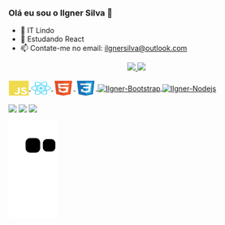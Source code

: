 ### Olá eu sou o Ilgner Silva 👋

- 🔭 IT Lindo
- 🌱 Estudando React
- 📫 Contate-me no email: ilgnersilva@outlook.com

<div align="center">
  <a href="https://github.com/IlgnerSilva">
  <img height="180em" src="https://github-readme-stats.vercel.app/api?username=IlgnerSilva&show_icons=true&theme=tokyonight&include_all_commits=true&count_private=true"/>
  <img height="180em" src="https://github-readme-stats.vercel.app/api/top-langs/?username=IlgnerSilva&layout=compact&langs_count=7&theme=tokyonight"/>
</div>
  <div style="display: inline_block"><br>
  <img align="center" alt="Ilgner-Js" height="30" width="40" src="https://raw.githubusercontent.com/devicons/devicon/master/icons/javascript/javascript-plain.svg">
  <img align="center" alt="Ilgner-React" height="30" width="40" src="https://raw.githubusercontent.com/devicons/devicon/master/icons/react/react-original.svg">
  <img align="center" alt="Ilgner-HTML" height="30" width="40" src="https://raw.githubusercontent.com/devicons/devicon/master/icons/html5/html5-original.svg">
  <img align="center" alt="Ilgner-CSS" height="30" width="40" src="https://raw.githubusercontent.com/devicons/devicon/master/icons/css3/css3-original.svg">
  <img align="center" alt="Ilgner-Bootstrap" height="30" width="40" src="https://cdn.jsdelivr.net/gh/devicons/devicon/icons/bootstrap/bootstrap-plain.svg" />
  <img align="center" alt="Ilgner-Nodejs" height="30" width="40" src="https://cdn.jsdelivr.net/gh/devicons/devicon/icons/nodejs/nodejs-plain.svg" />
</div><br>
  
<div> 
  <a href="https://instagram.com/_guine.silva" target="_blank"><img src="https://img.shields.io/badge/-Instagram-%23E4405F?style=for-the-badge&logo=instagram&logoColor=white" target="_blank"></a>
  <a href = "mailto:ilgnersilva@outlook.com"><img src="https://img.shields.io/badge/Microsoft_Outlook-0078D4?style=for-the-badge&logo=microsoft-outlook&logoColor=white" target="_blank"></a>
  <a href="https://www.linkedin.com/in/ilgner-silva-dev" target="_blank"><img src="https://img.shields.io/badge/-LinkedIn-%230077B5?style=for-the-badge&logo=linkedin&logoColor=white" target="_blank"></a><br>
 
  ![Snake animation](https://github.com/IlgnerSilva/ilgnersilva/blob/output/github-contribution-grid-snake.svg)
</div>

